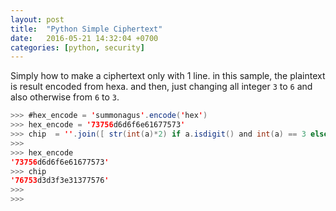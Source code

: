 ```yaml
---
layout: post
title:  "Python Simple Ciphertext"
date:   2016-05-21 14:32:04 +0700
categories: [python, security]
---
```


Simply how to make a ciphertext only with 1 line. in this sample, the plaintext is result encoded from hexa. and then, just changing all integer `3` to `6` and also otherwise from `6` to `3`.

```java
>>> #hex_encode = 'summonagus'.encode('hex')
>>> hex_encode = '73756d6d6f6e61677573'
>>> chip  = ''.join([ str(int(a)*2) if a.isdigit() and int(a) == 3 else str(int(a)/2) if a.isdigit() and int(a) == 6 else a for a in hex_encode ])
>>> 
>>> hex_encode
'73756d6d6f6e61677573'
>>> chip
'76753d3d3f3e31377576'
>>> 
>>> 
```